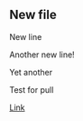 ## New file

New line

Another new line!

Yet another

Test for pull

[Link](https://en.wikipedia.org/wiki/Copa_del_Rey)
